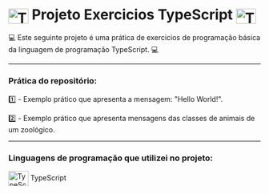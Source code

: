 # <img align="center" alt="TypeScript" height="30" width="40" src="https://cdn.jsdelivr.net/gh/devicons/devicon/icons/typescript/typescript-original.svg" /> Projeto Exercicios TypeScript <img align="center" alt="TypeScript" height="30" width="40" src="https://cdn.jsdelivr.net/gh/devicons/devicon/icons/typescript/typescript-original.svg" />

💻 Este seguinte projeto é uma prática de exercicios de programação básica da linguagem de programação TypeScript. 💻

----------------------------------------------------------------------------
### Prática do repositório:

1️⃣ - Exemplo prático que apresenta a mensagem: "Hello World!".

2️⃣ - Exemplo prático que apresenta mensagens das classes de animais de um zoológico.

----------------------------------------------------------------------------
### Linguagens de programação que utilizei no projeto: 
<img align="center" alt="TypeScript" height="30" width="40" src="https://cdn.jsdelivr.net/gh/devicons/devicon/icons/typescript/typescript-original.svg" /> TypeScript

